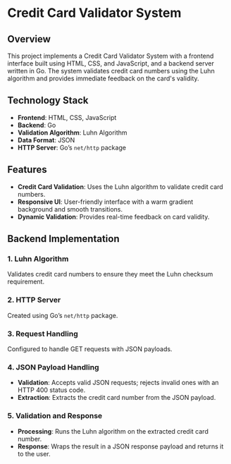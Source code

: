 # Credit Card Validator System

## Overview

This project implements a Credit Card Validator System with a frontend interface built using HTML, CSS, and JavaScript, and a backend server written in Go. The system validates credit card numbers using the Luhn algorithm and provides immediate feedback on the card's validity.

## Technology Stack

- **Frontend**: HTML, CSS, JavaScript
- **Backend**: Go
- **Validation Algorithm**: Luhn Algorithm
- **Data Format**: JSON
- **HTTP Server**: Go’s `net/http` package

## Features

- **Credit Card Validation**: Uses the Luhn algorithm to validate credit card numbers.
- **Responsive UI**: User-friendly interface with a warm gradient background and smooth transitions.
- **Dynamic Validation**: Provides real-time feedback on card validity.

## Backend Implementation

### 1. Luhn Algorithm

Validates credit card numbers to ensure they meet the Luhn checksum requirement.

### 2. HTTP Server

Created using Go’s `net/http` package.

### 3. Request Handling

Configured to handle GET requests with JSON payloads.

### 4. JSON Payload Handling

- **Validation**: Accepts valid JSON requests; rejects invalid ones with an HTTP 400 status code.
- **Extraction**: Extracts the credit card number from the JSON payload.

### 5. Validation and Response

- **Processing**: Runs the Luhn algorithm on the extracted credit card number.
- **Response**: Wraps the result in a JSON response payload and returns it to the user.
